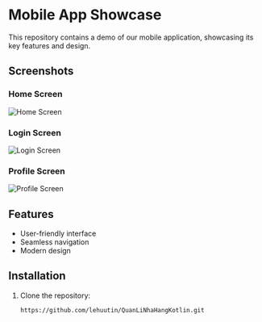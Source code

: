 # Mobile App Showcase

This repository contains a demo of our mobile application, showcasing its key features and design.

## Screenshots

### Home Screen
![Home Screen](images/home-screen.png "Home Screen")

### Login Screen
![Login Screen](images/login-screen.png "Login Screen")

### Profile Screen
![Profile Screen](images/profile-screen.png "Profile Screen")

## Features
- User-friendly interface
- Seamless navigation
- Modern design

## Installation
1. Clone the repository:
   ```bash
   https://github.com/lehuutin/QuanLiNhaHangKotlin.git
